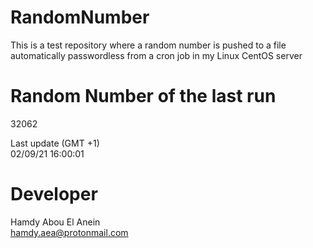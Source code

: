 # RandomNumber    
This is a test repository where a random number is pushed to a file automatically passwordless from a cron job in my Linux CentOS server    
# Random Number of the last run   
32062
      
Last update (GMT +1)    
02/09/21 16:00:01
# Developer    
Hamdy Abou El Anein   
hamdy.aea@protonmail.com
